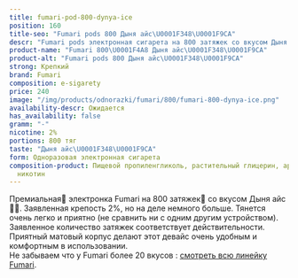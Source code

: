 ```yaml
---
title: fumari-pod-800-dynya-ice
position: 160
title-seo: "Fumari pods 800 Дыня айс\U0001F348\U0001F9CA"
descr: "Fumari pods электронная сигарета на 800 затяжек со вкусом Дыня айс\U0001F348\U0001F9CA"
product-name: "Fumari 800\U0001F4A8 Дыня айс\U0001F348\U0001F9CA"
product-alt: "Fumari pods 800 Дыня айс\U0001F348\U0001F9CA"
strong: Крепкий
brand: Fumari
composition: e-sigarety
price: 240
image: "/img/products/odnorazki/fumari/800/fumari-800-dynya-ice.png"
availability-descr: Ожидается
has_availability: false
gramm: "-"
nicotine: 2%
portions: 800 тяг
taste: "Дыня айс\U0001F348\U0001F9CA"
form: Одноразовая электронная сигарета
composition-product: Пищевой пропиленгликоль, растительный глицерин, ароматизатор,
  никотин
---
```


Премиальная🥇 электронка Fumari на 800 затяжек💨 со вкусом Дыня айс🍈🧊. Заявленная крепость 2%, но на деле немного больше. Тянется очень легко и приятно (не сравнить ни с одним другим устройством). Заявленное количество затяжек соответствует действительности. Приятный матовый корпус делают этот девайс очень удобным и комфортным в использовании.<br>
Не забываем что у Fumari более 20 вкусов : [смотреть всю линейку Fumari](/fumari).